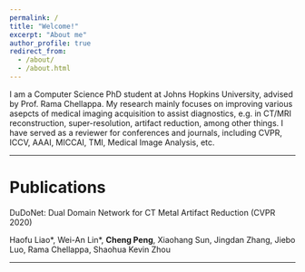 ```yaml
---
permalink: /
title: "Welcome!"
excerpt: "About me"
author_profile: true
redirect_from: 
  - /about/
  - /about.html
---
```


I am a Computer Science PhD student at Johns Hopkins University, advised by Prof. Rama Chellappa. My research mainly focuses on improving various asepcts of medical imaging acquisition to assist diagnostics, e.g. in CT/MRI reconstruction, super-resolution, artifact reduction, among other things. I have served as a reviewer for conferences and journals, including CVPR, ICCV, AAAI, MICCAI, TMI, Medical Image Analysis, etc.



---

# Publications

DuDoNet: Dual Domain Network for CT Metal Artifact Reduction (CVPR 2020)

Haofu Liao*, Wei-An Lin*, **Cheng Peng**, Xiaohang Sun, Jingdan Zhang, Jiebo Luo, Rama Chellappa, Shaohua Kevin Zhou

---